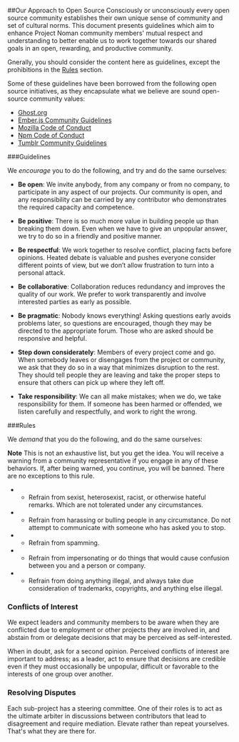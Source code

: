 ##Our Approach to Open Source
Consciously or unconsciously every open source community establishes their own unique sense of community and set of cultural norms. This document presents guidelines which aim to enhance Project Noman community members' mutual respect and understanding to better enable us to work together towards our shared goals in an open, rewarding, and productive community. 

Gnerally, you should consider the content here as guidelines, except the prohibitions in the <a href="#Rules">Rules</a> section. 

Some of these guidelines have been borrowed from the following open source initiatives, as they encapsulate what we believe are sound open-source community values:
+ [Ghost.org](https://ghost.org/about/guidelines/)
+ [Ember.js Community Guidelines](http://emberjs.com/guidelines/) 
+ [Mozilla Code of Conduct](https://wiki.mozilla.org/Code_of_Conduct/Draft) 
+ [Npm Code of Conduct](https://github.com/npm/policies/blob/master/conduct.md) 
+ [Tumblr Community Guidelines](https://www.tumblr.com/policy/en/community) 

###Guidelines

We <i>encourage</i> you to do the following, and try and do the same ourselves:

+ <b>Be open</b>: We invite anybody, from any company or from no company, to participate in any aspect of our projects. Our community is open, and any responsibility can be carried by any contributor who demonstrates the required capacity and competence.

+ <b>Be positive</b>: There is so much more value in building people up than breaking them down. Even when we have to give an unpopular answer, we try to do so in a friendly and positive manner.

+ <b>Be respectful</b>: We work together to resolve conflict, placing facts before opinions. Heated debate is valuable and pushes 
everyone consider different points of view, but we don’t allow frustration to turn into a personal attack.

+ <b>Be collaborative</b>: Collaboration reduces redundancy and improves the quality of our work. We prefer to work transparently and involve interested parties as early as possible.

+ <b>Be pragmatic</b>: Nobody knows everything! Asking questions early avoids problems later, so questions are encouraged, though they may be directed to the appropriate forum. Those who are asked should be responsive and helpful.

+ <b>Step down considerately</b>: Members of every project come and go. When somebody leaves or disengages from the project or community, we ask that they do so in a way that minimizes disruption to the rest. They should tell people they are leaving and take the proper steps to ensure that others can pick up where they left off.

+ <b>Take responsibility</b>: We can all make mistakes; when we do, we take responsibility for them. If someone has been harmed or offended, we listen carefully and respectfully, and work to right the wrong.

###<a name="Rules"></a>Rules

We <i>demand</i> that you do the following, and do the same ourselves:

<b>Note</b> This is not an exhaustive list, but you get the idea. You will receive a warning from a community representative if you engage in any of these behaviors. If, after being warned, you continue, you will be banned. There are no exceptions to this rule.

+ * Refrain from sexist, heterosexist, racist, or otherwise hateful remarks. Which are not tolerated under any circumstances.

+ * Refrain from harassing or bulling people in any circumstance. Do not attempt to communicate with someone who has asked you to stop.

+ * Refrain from spamming. 

+ * Refrain from impersonating or do things that would cause confusion between you and a person or company.

+ * Refrain from doing anything illegal, and always take due consideration of  trademarks, copyrights, and anything else illegal.


### Conflicts of Interest

We expect leaders and community members to be aware when they are conflicted due to employment or other projects they are involved in, and abstain from or delegate decisions that may be perceived as self-interested.

When in doubt, ask for a second opinion. Perceived conflicts of interest are important to address; as a leader, act to ensure that decisions are credible even if they must occasionally be unpopular, difficult or favorable to the interests of one group over another.

### Resolving Disputes

Each sub-project has a steering committee. One of their roles is to act as the ultimate arbiter in discussions between contributors that lead to disagreement and require mediation. Elevate rather than repeat yourselves. That's what they are there for.

